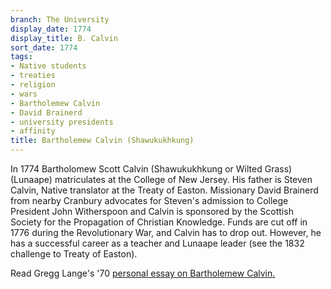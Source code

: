```yaml
---
branch: The University
display_date: 1774
display_title: B. Calvin
sort_date: 1774
tags:
- Native students
- treaties
- religion
- wars
- Bartholemew Calvin
- David Brainerd
- university presidents
- affinity
title: Bartholemew Calvin (Shawukukhkung)
---
```


In 1774 Bartholomew Scott Calvin (Shawukukhkung or Wilted Grass) (Lunaape) matriculates at the College of New Jersey. His father is Steven Calvin, Native translator at the Treaty of Easton. Missionary David Brainerd from nearby Cranbury advocates for Steven's admission to College President John Witherspoon and Calvin is sponsored by the Scottish Society for the Propagation of Christian Knowledge. Funds are cut off in 1776 during the Revolutionary War, and Calvin has to drop out. However, he has a successful career as a teacher and Lunaape leader (see the 1832 challenge to Treaty of Easton). 

Read Gregg Lange's '70 [personal essay on Bartholemew Calvin.](https://paw.princeton.edu/article/rally-round-cannon-wilted-grass-lenni-lenape)
